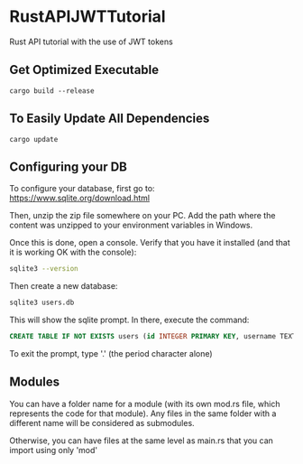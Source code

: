 # RustAPIJWTTutorial
Rust API tutorial with the use of JWT tokens

## Get Optimized Executable
```
cargo build --release
``` 

## To Easily Update All Dependencies
```
cargo update
```

## Configuring your DB
To configure your database, first go to: https://www.sqlite.org/download.html

Then, unzip the zip file somewhere on your PC. Add the path where the content was unzipped to your environment variables in Windows.

Once this is done, open a console. Verify that you have it installed (and that it is working OK with the console):
```bash
sqlite3 --version
```

Then create a new database:
```bash
sqlite3 users.db
```

This will show the sqlite prompt. In there, execute the command:
```sql
CREATE TABLE IF NOT EXISTS users (id INTEGER PRIMARY KEY, username TEXT, password TEXT, roles TEXT);
```

To exit the prompt, type '.' (the period character alone)

## Modules
You can have a folder name for a module (with its own mod.rs file, which represents the code for that module). Any files in the same folder with a different name will be considered as submodules.

Otherwise, you can have files at the same level as main.rs that you can import using only 'mod'